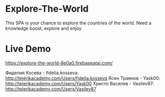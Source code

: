 # Explore-The-World
This SPA is your chance to explore the countries of the world. Need a knowledge boost, explore and enjoy

# Live Demo
https://explore-the-world-8e0a0.firebaseapp.com/

Фиделия Косева - fidelia.kosseva: http://telerikacademy.com/Users/fidelia.kosseva
Ясен Траянов - Yask00: http://telerikacademy.com/Users/Yask00
Христо Василев - Vasilev87: http://telerikacademy.com/Users/Vasilev87